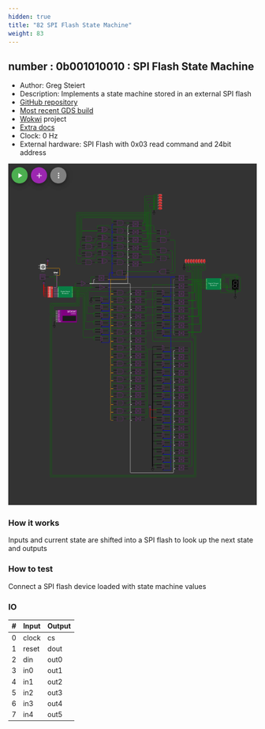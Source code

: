 ```yaml
---
hidden: true
title: "82 SPI Flash State Machine"
weight: 83
---
```


## number : 0b001010010 : SPI Flash State Machine

* Author: Greg Steiert
* Description: Implements a state machine stored in an external SPI flash
* [GitHub repository](https://github.com/steieio/tt02-sfsm-wokwi)
* [Most recent GDS build](https://github.com/steieio/tt02-sfsm-wokwi/actions/runs/3554534796)
* [Wokwi](https://wokwi.com/projects/349228308755382868) project
* [Extra docs](https://github.com/steieio/tt02-sfsm-wokwi/blob/main/README.md)
* Clock: 0 Hz
* External hardware: SPI Flash with 0x03 read command and 24bit address

![picture](images/sfsm.png)

### How it works

Inputs and current state are shifted into a SPI flash to look up the next state and outputs

### How to test

Connect a SPI flash device loaded with state machine values

### IO

| # | Input        | Output       |
|---|--------------|--------------|
| 0 | clock  | cs |
| 1 | reset  | dout |
| 2 | din  | out0 |
| 3 | in0  | out1 |
| 4 | in1  | out2 |
| 5 | in2  | out3 |
| 6 | in3  | out4 |
| 7 | in4  | out5 |
